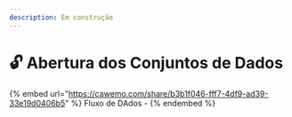 ```yaml
---
description: Em construção
---
```


# 🔓 Abertura dos Conjuntos de Dados





{% embed url="https://cawemo.com/share/b3b1f046-fff7-4df9-ad39-33e19d0406b5" %}
Fluxo de DAdos -&#x20;
{% endembed %}

